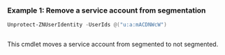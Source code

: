 ### Example 1: Remove a service account from segmentation
```powershell
Unprotect-ZNUserIdentity -UserIds @("u:a:mACDNWcW")
```

```output

```

This cmdlet moves a service account from segmented to not segmented.